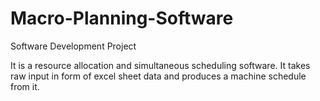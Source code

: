# Macro-Planning-Software
Software Development Project

It is a resource allocation and simultaneous scheduling software.
It takes raw input in form of excel sheet data and produces a machine schedule from it.
